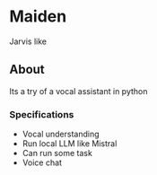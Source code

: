 # Maiden
Jarvis like

## About
Its a try of a vocal assistant in python 

### Specifications
- Vocal understanding
- Run local LLM like Mistral
- Can run some task
- Voice chat

